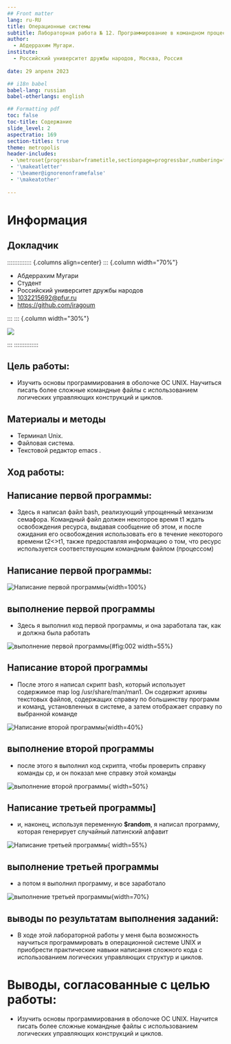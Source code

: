 ```yaml
---
## Front matter
lang: ru-RU
title: Операционные системы
subtitle: Лабораторная работа № 12. Программирование в командном процессоре ОС UNIX. Расширенное программирование.
author:
  - Абдеррахим Мугари.
institute:
  - Российский университет дружбы народов, Москва, Россия
  
date: 29 апреля 2023

## i18n babel
babel-lang: russian
babel-otherlangs: english

## Formatting pdf
toc: false
toc-title: Содержание
slide_level: 2
aspectratio: 169
section-titles: true
theme: metropolis
header-includes:
 - \metroset{progressbar=frametitle,sectionpage=progressbar,numbering=fraction}
 - '\makeatletter'
 - '\beamer@ignorenonframefalse'
 - '\makeatother'
 
---
```


# Информация

## Докладчик

:::::::::::::: {.columns align=center}
::: {.column width="70%"}

  * Абдеррахим Мугари
  * Студент
  * Российский университет дружбы народов
  * [1032215692@pfur.ru](mailto:1032215692@pfur.ru)
  * <https://github.com/iragoum>

:::
::: {.column width="30%"}

![](./image/mougari.jpg)

:::
::::::::::::::


## Цель работы:

- Изучить основы программирования в оболочке ОС UNIX. Научиться писать более сложные командные файлы с использованием логических управляющих конструкций и циклов.

## Материалы и методы

- Терминал Unix.
- Файловая система.
- Текстовой редактор emacs .

## Ход работы:

## Написание первой программы:

- Здесь я написал файл bash, реализующий упрощенный механизм семафора. Командный файл должен некоторое время t1 ждать освобождения ресурса, выдавая сообщение об этом, и после ожидания его освобождения использовать его в течение некоторого времени t2<>t1, также предоставляя информацию о том, что ресурс используется соответствующим командным файлом (процессом)

## Написание первой программы:

![Написание первой программы](image/1.png){width=100%}

## выполнение первой программы

- Здесь я выполнил код первой программы, и она заработала так, как и должна была работать 

![выполнение первой программы](image/2.png){#fig:002 width=55%}

## Написание второй программы

- После этого я написал скрипт bash, который использует содержимое map log /usr/share/man/man1. Он содержит архивы текстовых файлов, содержащих справку по большинству программ и команд, установленных в системе, а затем отображает справку по выбранной команде 

![Написание второй программы](image/3.png){width=40%}

## выполнение второй программы

- после этого я выполнил код скрипта, чтобы проверить справку команды cp, и он показал мне справку этой команды 

![выполнение второй программы](image/4.png){ width=50%}

## Написание третьей программы]

- и, наконец, используя переменную **$random**, я написал программу, которая генерирует случайный латинский алфавит

![Написание третьей программы](image/5.png){ width=55%}

## выполнение третьей программы

- а потом я выполнил программу, и все заработало

![выполнение третьей программы](image/6.png){width=70%}



## выводы по результатам выполнения заданий:

- В ходе этой лабораторной работы у меня была возможность научиться программировать в операционной системе UNIX и приобрести практические навыки написания сложного кода с использованием логических управляющих структур и циклов.
  
# Выводы, согласованные с целью работы:

- Изучить основы программирования в оболочке ОС UNIX. Научится писать более сложные командные файлы с использованием логических управляющих конструкций и циклов.
